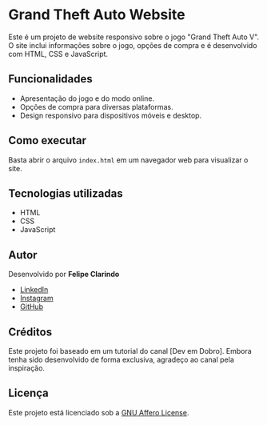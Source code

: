 # Grand Theft Auto Website

Este é um projeto de website responsivo sobre o jogo "Grand Theft Auto V". O site inclui informações sobre o jogo, opções de compra e é desenvolvido com HTML, CSS e JavaScript.

## Funcionalidades

- Apresentação do jogo e do modo online.
- Opções de compra para diversas plataformas.
- Design responsivo para dispositivos móveis e desktop.

## Como executar

Basta abrir o arquivo `index.html` em um navegador web para visualizar o site.

## Tecnologias utilizadas

- HTML
- CSS
- JavaScript

## Autor

 Desenvolvido por **Felipe Clarindo**
  - [LinkedIn](https://www.linkedin.com/in/felipeclarindo/)
  - [Instagram](https://www.instagram.com/lipetegoat)
  - [GitHub](https://github.com/felipeclarindo)

## Créditos

Este projeto foi baseado em um tutorial do canal [Dev em Dobro]. Embora tenha sido desenvolvido de forma exclusiva, agradeço ao canal pela inspiração.

## Licença

Este projeto está licenciado sob a [GNU Affero License](https://www.gnu.org/licenses/agpl-3.0.html).

